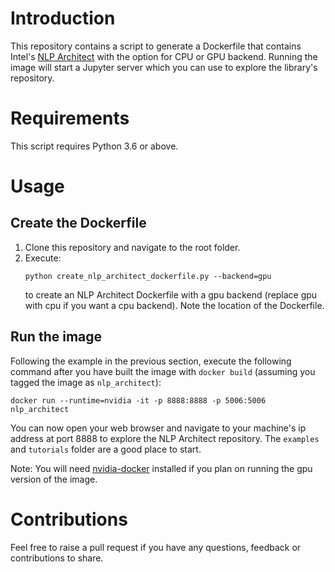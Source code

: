 # Introduction
This repository contains a script to generate a Dockerfile that contains Intel's [NLP Architect](https://github.com/NervanaSystems/nlp-architect)
with the option for CPU or GPU backend. Running the image will start a Jupyter server which
you can use to explore the library's repository.

# Requirements
This script requires Python 3.6 or above.

# Usage

## Create the Dockerfile
1. Clone this repository and navigate to the root folder.
2. Execute:
    ```
    python create_nlp_architect_dockerfile.py --backend=gpu
    ```
    to create an NLP Architect Dockerfile with a gpu backend (replace gpu with cpu if you
    want a cpu backend). Note the location of the Dockerfile.
    
## Run the image
Following the example in the previous section, execute the following command after you 
have built the image with `docker build` (assuming you tagged the image as `nlp_architect`):
```
docker run --runtime=nvidia -it -p 8888:8888 -p 5006:5006 nlp_architect
```
You can now open your web browser and navigate to your machine's ip address at port 8888 to
explore the NLP Architect repository. The `examples` and `tutorials` folder are a good
place to start.

Note: You will need [nvidia-docker](https://github.com/NVIDIA/nvidia-docker) installed if you
plan on running the gpu version of the image.

# Contributions
Feel free to raise a pull request if you have any questions, feedback or contributions to share.